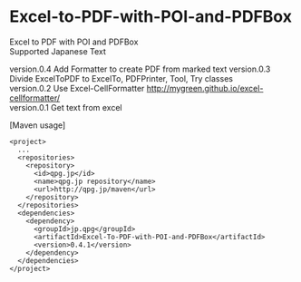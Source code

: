 # Excel-to-PDF-with-POI-and-PDFBox
Excel to PDF with POI and PDFBox  
Supported Japanese Text

version.0.4 Add Formatter to create PDF from marked text
version.0.3 Divide ExcelToPDF to ExcelTo, PDFPrinter, Tool, Try classes  
version.0.2 Use Excel-CellFormatter http://mygreen.github.io/excel-cellformatter/  
version.0.1 Get text from excel  

[Maven usage]

	<project>
	  ...
	  <repositories>
	    <repository>
	      <id>qpg.jp</id>
	      <name>qpg.jp repository</name>
	      <url>http://qpg.jp/maven</url>
	    </repository>
	  </repositories>
	  <dependencies>
	    <dependency>
	      <groupId>jp.qpg</groupId>
	      <artifactId>Excel-To-PDF-with-POI-and-PDFBox</artifactId>
	      <version>0.4.1</version>
	    </dependency>
	  </dependencies>
	</project>

  